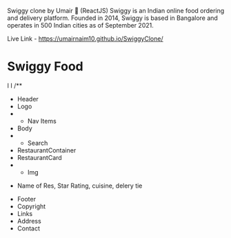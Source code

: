 Swiggy clone by Umair 🚀 (ReactJS)
Swiggy is an Indian online food ordering and delivery platform. Founded in 2014, Swiggy is based in Bangalore and operates in 500 Indian cities as of September 2021.

Live Link - https://umairnaim10.github.io/SwiggyClone/

# Swiggy Food
I I
/**
* Header
* Logo
* - Nav Items
* Body
* - Search
* RestaurantContainer
* RestaurantCard
* - Img
- Name of Res, Star Rating, cuisine, delery tie
* Footer
* Copyright
* Links
* Address
* Contact
